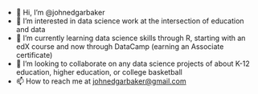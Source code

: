 - 👋 Hi, I’m @johnedgarbaker
- 👀 I’m interested in data science work at the intersection of education and data
- 🌱 I’m currently learning data science skills through R, starting with an edX course and now through DataCamp (earning an Associate certificate)
- 💞️ I’m looking to collaborate on any data science projects of about K-12 education, higher education, or college basketball
- 📫 How to reach me at johnedgarbaker@gmail.com

<!---
johnedgarbaker/johnedgarbaker is a ✨ special ✨ repository because its `README.md` (this file) appears on your GitHub profile.
You can click the Preview link to take a look at your changes.
--->

